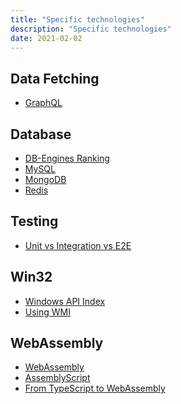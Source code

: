 ```yaml
---
title: "Specific technologies"
description: "Specific technologies"
date: 2021-02-02
---
```


<cc>

<div>

## Data Fetching

- [GraphQL](https://graphql.org/code/)

</div>

<div>

## Database

- [DB-Engines Ranking](https://db-engines.com/en/ranking)
- [MySQL](https://dev.mysql.com/doc/)
- [MongoDB](https://docs.mongodb.com/)
- [Redis](https://redis.io/documentation)

</div>

<div>

## Testing

- [Unit vs Integration vs E2E](https://kentcdodds.com/blog/unit-vs-integration-vs-e2e-tests/)

</div>

<div>

## Win32

- [Windows API Index](https://docs.microsoft.com/en-us/windows/win32/apiindex/windows-api-list)
- [Using WMI](https://docs.microsoft.com/en-us/windows/win32/wmisdk/connecting-to-wmi-remotely-with-c-)

</div>

<div>

## WebAssembly

- [WebAssembly](https://webassembly.org/)
- [AssemblyScript](https://www.assemblyscript.org/)
- [From TypeScript to WebAssembly](https://medium.com/javascript-in-plain-english/from-typescript-to-webassembly-in-few-steps-c76f98f00632)

</div>

</cc>
